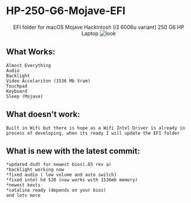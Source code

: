 # HP-250-G6-Mojave-EFI


<p align="center">
  EFI folder for macOS Mojave Hackintosh (i3 6006u variant) 250 G6 HP Laptop
<img src="https://i.imgur.com/vDsWHia.png" alt="look">
</p>

## What Works:
```
Almost Everything
Audio
Backlight 
Video Accelariton (1536 Mb Vram)
Touchpad
Keyboard
Sleep (Mojave)
```
## What doesn't work:
```
Built in Wifi but there is hope as a Wifi Intel Driver is already in process of developing, when its ready I will update the EFI folder
```

## What is new with the latest commit:
```
*updated dsdt for newest bios(.65 rev a)
*backlight working now
*fixed audio ( low volume and auto switch)
*fixed intel hd 520 (now works with 1536mb memory)
*newest kexts
*catalina ready (depends on your bios)
and lots more 
```
